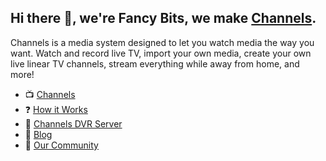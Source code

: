 ## Hi there 👋, we're Fancy Bits, we make [Channels](https://getchannels.com).

Channels is a media system designed to let you watch media the way you want. Watch and record live TV, import your own media, 
create your own live linear TV channels, stream everything while away from home, and more!

- :tv: [Channels](https://getchannels.com)
- :question: [How it Works](https://getchannels.com/how/)
- :satellite: [Channels DVR Server](https://getchannels.com/dvr-server/)
- :newspaper: [Blog](https://getchannels.com/blogs/)
- :woman_dancing: [Our Community](https://community.getchannels.com)
